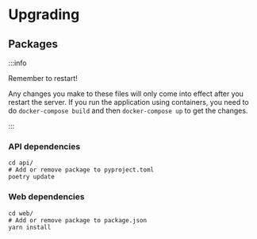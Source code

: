 # Upgrading

## Packages
:::info

Remember to restart!

Any changes you make to these files will only come into effect after you restart the
server. If you run the application using containers, 
you need to do `docker-compose build` and then `docker-compose up` to get the changes.

:::

### API dependencies

```shell
cd api/
# Add or remove package to pyproject.toml
poetry update
```

### Web dependencies

```shell
cd web/
# Add or remove package to package.json
yarn install
```
